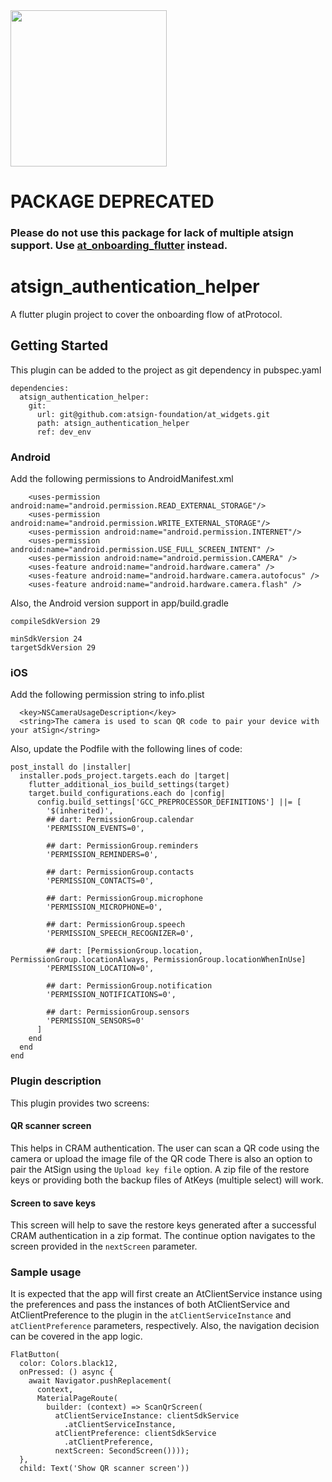 <img width=250px src="https://atsign.dev/assets/img/atPlatform_logo_gray.svg?sanitize=true">

# PACKAGE DEPRECATED
### Please do not use this package for lack of multiple atsign support. Use [at_onboarding_flutter](https://pub.dev/packages/at_onboarding_flutter) instead.

# atsign_authentication_helper

A flutter plugin project to cover the onboarding flow of atProtocol.

## Getting Started

This plugin can be added to the project as git dependency in pubspec.yaml

```
dependencies:
  atsign_authentication_helper:
    git:
      url: git@github.com:atsign-foundation/at_widgets.git
      path: atsign_authentication_helper
      ref: dev_env
```


### Android
Add the following permissions to AndroidManifest.xml

```
    <uses-permission android:name="android.permission.READ_EXTERNAL_STORAGE"/>
    <uses-permission android:name="android.permission.WRITE_EXTERNAL_STORAGE"/>
    <uses-permission android:name="android.permission.INTERNET"/>
    <uses-permission android:name="android.permission.USE_FULL_SCREEN_INTENT" />
    <uses-permission android:name="android.permission.CAMERA" />
    <uses-feature android:name="android.hardware.camera" />
    <uses-feature android:name="android.hardware.camera.autofocus" />
    <uses-feature android:name="android.hardware.camera.flash" />
```

Also, the Android version support in app/build.gradle
```
compileSdkVersion 29

minSdkVersion 24
targetSdkVersion 29
```

### iOS
Add the following permission string to info.plist

```
  <key>NSCameraUsageDescription</key>
  <string>The camera is used to scan QR code to pair your device with your atSign</string>
```

Also, update the Podfile with the following lines of code:

```
post_install do |installer|
  installer.pods_project.targets.each do |target|
    flutter_additional_ios_build_settings(target)
    target.build_configurations.each do |config|
      config.build_settings['GCC_PREPROCESSOR_DEFINITIONS'] ||= [
        '$(inherited)',
        ## dart: PermissionGroup.calendar
        'PERMISSION_EVENTS=0',

        ## dart: PermissionGroup.reminders
        'PERMISSION_REMINDERS=0',

        ## dart: PermissionGroup.contacts
        'PERMISSION_CONTACTS=0',

        ## dart: PermissionGroup.microphone
        'PERMISSION_MICROPHONE=0',

        ## dart: PermissionGroup.speech
        'PERMISSION_SPEECH_RECOGNIZER=0',

        ## dart: [PermissionGroup.location, PermissionGroup.locationAlways, PermissionGroup.locationWhenInUse]
        'PERMISSION_LOCATION=0',

        ## dart: PermissionGroup.notification
        'PERMISSION_NOTIFICATIONS=0',

        ## dart: PermissionGroup.sensors
        'PERMISSION_SENSORS=0'
      ]
    end
  end
end
```

### Plugin description
This plugin provides two screens:
#### QR scanner screen
This helps in CRAM authentication. The user can scan a QR code using the camera or upload the image file of the QR code
There is also an option to pair the AtSign using the `Upload key file` option. A zip file of the restore keys or providing both the backup files of AtKeys (multiple select) will work.
#### Screen to save keys
This screen will help to save the restore keys generated after a successful CRAM authentication in a zip format. The continue option navigates to the screen provided in the `nextScreen` parameter.

### Sample usage
It is expected that the app will first create an AtClientService instance using the preferences and pass the instances of both AtClientService and AtClientPreference to the plugin in the `atClientServiceInstance` and `atClientPreference` parameters, respectively. Also, the navigation decision can be covered in the app logic.

```
FlatButton(
  color: Colors.black12,
  onPressed: () async {
    await Navigator.pushReplacement(
      context,
      MaterialPageRoute(
        builder: (context) => ScanQrScreen(
          atClientServiceInstance: clientSdkService
            .atClientServiceInstance,
          atClientPreference: clientSdkService
            .atClientPreference,
          nextScreen: SecondScreen())));
  },
  child: Text('Show QR scanner screen'))
```
